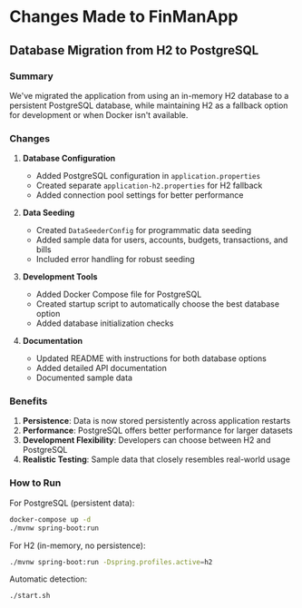 # Changes Made to FinManApp

## Database Migration from H2 to PostgreSQL

### Summary
We've migrated the application from using an in-memory H2 database to a persistent PostgreSQL database, while maintaining H2 as a fallback option for development or when Docker isn't available.

### Changes

1. **Database Configuration**
   - Added PostgreSQL configuration in `application.properties`
   - Created separate `application-h2.properties` for H2 fallback
   - Added connection pool settings for better performance

2. **Data Seeding**
   - Created `DataSeederConfig` for programmatic data seeding
   - Added sample data for users, accounts, budgets, transactions, and bills
   - Included error handling for robust seeding

3. **Development Tools**
   - Added Docker Compose file for PostgreSQL
   - Created startup script to automatically choose the best database option
   - Added database initialization checks

4. **Documentation**
   - Updated README with instructions for both database options
   - Added detailed API documentation
   - Documented sample data

### Benefits

1. **Persistence**: Data is now stored persistently across application restarts
2. **Performance**: PostgreSQL offers better performance for larger datasets
3. **Development Flexibility**: Developers can choose between H2 and PostgreSQL
4. **Realistic Testing**: Sample data that closely resembles real-world usage

### How to Run

For PostgreSQL (persistent data):
```bash
docker-compose up -d
./mvnw spring-boot:run
```

For H2 (in-memory, no persistence):
```bash
./mvnw spring-boot:run -Dspring.profiles.active=h2
```

Automatic detection:
```bash
./start.sh
```